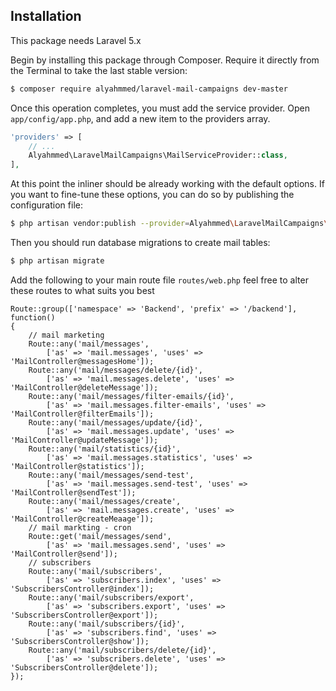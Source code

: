 ## Installation
This package needs Laravel 5.x

Begin by installing this package through Composer. Require it directly from the Terminal to take the last stable version:
```bash
$ composer require alyahmmed/laravel-mail-campaigns dev-master
```

Once this operation completes, you must add the service provider. Open `app/config/app.php`, and add a new item to the providers array.
```php
'providers' => [
    // ...
    Alyahmmed\LaravelMailCampaigns\MailServiceProvider::class,
],
```

At this point the inliner should be already working with the default options. If you want to fine-tune these options, you can do so by publishing the configuration file:
```bash
$ php artisan vendor:publish --provider=Alyahmmed\LaravelMailCampaigns\MailServiceProvider
```

Then you should run database migrations to create mail tables:
```bash
$ php artisan migrate
```

Add the following to your main route file `routes/web.php` feel free to alter these routes to what suits you best
```
Route::group(['namespace' => 'Backend', 'prefix' => '/backend'], function()
{
    // mail marketing
    Route::any('mail/messages',
        ['as' => 'mail.messages', 'uses' => 'MailController@messagesHome']);
    Route::any('mail/messages/delete/{id}',
        ['as' => 'mail.messages.delete', 'uses' => 'MailController@deleteMessage']);
    Route::any('mail/messages/filter-emails/{id}',
        ['as' => 'mail.messages.filter-emails', 'uses' => 'MailController@filterEmails']);
    Route::any('mail/messages/update/{id}',
        ['as' => 'mail.messages.update', 'uses' => 'MailController@updateMessage']);
    Route::any('mail/statistics/{id}',
        ['as' => 'mail.messages.statistics', 'uses' => 'MailController@statistics']);
    Route::any('mail/messages/send-test',
        ['as' => 'mail.messages.send-test', 'uses' => 'MailController@sendTest']);
    Route::any('mail/messages/create',
        ['as' => 'mail.messages.create', 'uses' => 'MailController@createMeaage']);
    // mail markting - cron
    Route::get('mail/messages/send',
        ['as' => 'mail.messages.send', 'uses' => 'MailController@send']);
    // subscribers
    Route::any('mail/subscribers',
        ['as' => 'subscribers.index', 'uses' => 'SubscribersController@index']);
    Route::any('mail/subscribers/export',
        ['as' => 'subscribers.export', 'uses' => 'SubscribersController@export']);
    Route::any('mail/subscribers/{id}',
        ['as' => 'subscribers.find', 'uses' => 'SubscribersController@show']);
    Route::any('mail/subscribers/delete/{id}',
        ['as' => 'subscribers.delete', 'uses' => 'SubscribersController@delete']);
});
```
